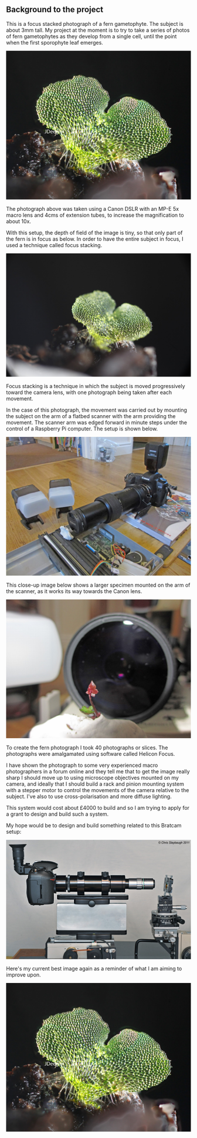 ## Background to the project

This is a focus stacked photograph of a fern gametophyte. The subject is about 3mm tall. My project at the moment is to 
try to take a series of photos of fern gametophytes as they develop from a single cell, until the point when the first 
sporophyte leaf emerges. 

<img src="images/HugeWithExif.jpg" alt="image"/>

The photograph above was taken using a Canon DSLR with an MP-E 5x macro lens and 4cms of extension tubes, to increase
the magnification to about 10x.

With this setup, the depth of field of the image is tiny, so that only part of the fern is in focus as below. In order 
to have the entire subject in focus, I used a technique called focus stacking. 

<img src="images/_MG_6094.JPG" alt="image"/>

 Focus stacking is a technique in which the subject is moved progressively toward the camera lens, with one photograph 
 being taken after each movement. 

In the case of this photograph, the movement was carried out by mounting the subject on the arm of a flatbed scanner 
with the arm providing the movement. The scanner arm was edged forward in minute steps under the control of a Raspberry 
Pi computer. The setup is shown below.  

<img src="images/IMG_4928.JPG" alt="image"/>


 This close-up image below shows a larger specimen mounted on the arm of the scanner, as it works its way towards 
 the Canon lens. 


<img src="images/IMG_4937adjust.jpg" alt="image"/>


To create the fern photograph I took 40 photographs or slices. The photographs were amalgamated using software 
called Helicon Focus.

I have shown the photograph to some very experienced macro photographers in a forum online and they tell me that 
to get the image really sharp I should move up to using microscope objectives mounted on my camera, and ideally 
that I should build a rack and pinion mounting system with a stepper motor to control the movements of the camera 
relative to the subject. I've also to use cross-polarisation and more diffuse lighting. 

This system would cost about £4000 to build and so I am trying to apply for a grant to design and build such a 
system.

My hope would be to design and build something related to this Bratcam setup:

<img src="images/679_On_Bratcam_1 (1).jpg" alt="image"/>


Here's my current best image again as a reminder of what I am aiming to improve upon. 

<img src="images/HugeWithExif.jpg" alt="image"/>






